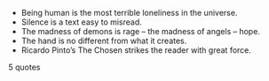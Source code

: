  - Being human is the most terrible loneliness in the universe.
 - Silence is a text easy to misread.
 - The madness of demons is rage – the madness of angels – hope.
 - The hand is no different from what it creates.
 - Ricardo Pinto’s The Chosen strikes the reader with great force.

5 quotes